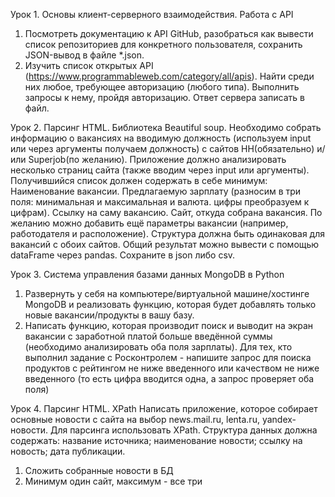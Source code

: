 Урок 1. Основы клиент-серверного взаимодействия. Работа с API
1. Посмотреть документацию к API GitHub, разобраться как вывести список репозиториев для конкретного пользователя, сохранить JSON-вывод в файле *.json.
2. Изучить список открытых API (https://www.programmableweb.com/category/all/apis). Найти среди них любое, требующее авторизацию (любого типа). Выполнить запросы к нему, пройдя авторизацию. Ответ сервера записать в файл.


Урок 2. Парсинг HTML. Библиотека Beautiful soup.
Необходимо собрать информацию о вакансиях на вводимую должность (используем input или через аргументы получаем должность) с сайтов HH(обязательно) и/или Superjob(по желанию). Приложение должно анализировать несколько страниц сайта (также вводим через input или аргументы). Получившийся список должен содержать в себе минимум:
Наименование вакансии.
Предлагаемую зарплату (разносим в три поля: минимальная и максимальная и валюта. цифры преобразуем к цифрам).
Ссылку на саму вакансию.
Сайт, откуда собрана вакансия.
По желанию можно добавить ещё параметры вакансии (например, работодателя и расположение). Структура должна быть одинаковая для вакансий с обоих сайтов. Общий результат можно вывести с помощью dataFrame через pandas. Сохраните в json либо csv.


Урок 3. Система управления базами данных MongoDB в Python
1. Развернуть у себя на компьютере/виртуальной машине/хостинге MongoDB и реализовать функцию, которая будет добавлять только новые вакансии/продукты в вашу базу.
2. Написать функцию, которая производит поиск и выводит на экран вакансии с заработной платой больше введённой суммы (необходимо анализировать оба поля зарплаты). Для тех, кто выполнил задание с Росконтролем - напишите запрос для поиска продуктов с рейтингом не ниже введенного или качеством не ниже введенного (то есть цифра вводится одна, а запрос проверяет оба поля)


Урок 4. Парсинг HTML. XPath
Написать приложение, которое собирает основные новости с сайта на выбор news.mail.ru, lenta.ru, yandex-новости. Для парсинга использовать XPath. Структура данных должна содержать:
название источника;
наименование новости;
ссылку на новость;
дата публикации.
1. Сложить собранные новости в БД
2. Минимум один сайт, максимум - все три